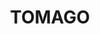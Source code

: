---
lastmod: '2025-04-06T06:05:20+00:00'
latitude: -32.819819
layout: suburb
longitude: 151.65415
postcode: '2322'
state: NSW
title: TOMAGO
url: /nsw/tomago/
---